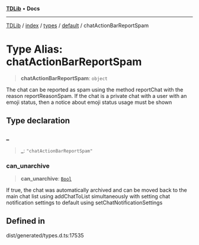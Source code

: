 [**TDLib**](../../../../../../README.md) • **Docs**

***

[TDLib](../../../../../../modules.md) / [index](../../../../../README.md) / [types](../../../README.md) / [default](../README.md) / chatActionBarReportSpam

# Type Alias: chatActionBarReportSpam

> **chatActionBarReportSpam**: `object`

The chat can be reported as spam using the method reportChat with the reason reportReasonSpam. If the chat is a private chat with a user with an emoji status, then a notice about emoji status usage must be shown

## Type declaration

### \_

> **\_**: `"chatActionBarReportSpam"`

### can\_unarchive

> **can\_unarchive**: [`Bool`](Bool.md)

If true, the chat was automatically archived and can be moved back to the main chat list using addChatToList simultaneously with setting chat notification settings to default using setChatNotificationSettings

## Defined in

dist/generated/types.d.ts:17535
